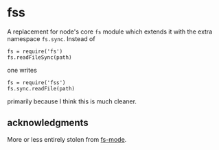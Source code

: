 fss
===

A replacement for node's core `fs` module which extends it with the
extra namespace `fs.sync`. Instead of

```
fs = require('fs')
fs.readFileSync(path)
```

one writes

```
fs = require('fss')
fs.sync.readFile(path)
```

primarily because I think this is much cleaner.


acknowledgments
---------------

More or less entirely stolen from [fs-mode](https://github.com/es128/fs-mode).
